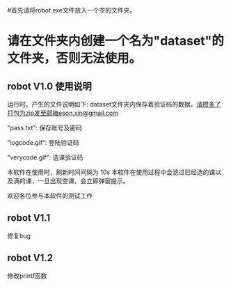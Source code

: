 #首先请将robot.exe文件放入一个空的文件夹。
# 请在文件夹内创建一个名为"dataset"的文件夹，否则无法使用。

## robot V1.0 使用说明
运行时，产生的文件说明如下:
dataset文件夹内保存着验证码的数据，请攒多了打包为zip发至邮箱eson.xin@gmail.com

"pass.txt": 保存账号及密码

”logcode.gif“: 登陆验证码

"verycode.gif": 选课验证码

本软件在使用时，刷新时间间隔为
10s
本软件在使用过程中会滤过已经选的课以及满的课，一旦出现空课，会立即弹窗提示。

欢迎各位参与本软件的测试工作
## robot V1.1 
修复bug
## robot V1.2
修改printf函数